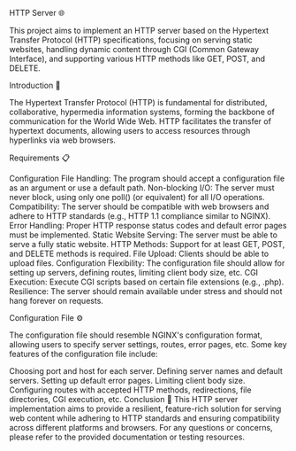 HTTP Server 🌐

This project aims to implement an HTTP server based on the Hypertext Transfer Protocol (HTTP) specifications, focusing on serving static websites, handling dynamic content through CGI (Common Gateway Interface), and supporting various HTTP methods like GET, POST, and DELETE.

Introduction 🚀

The Hypertext Transfer Protocol (HTTP) is fundamental for distributed, collaborative, hypermedia information systems, forming the backbone of communication for the World Wide Web. HTTP facilitates the transfer of hypertext documents, allowing users to access resources through hyperlinks via web browsers.

Requirements 📋

Configuration File Handling: The program should accept a configuration file as an argument or use a default path.
Non-blocking I/O: The server must never block, using only one poll() (or equivalent) for all I/O operations.
Compatibility: The server should be compatible with web browsers and adhere to HTTP standards (e.g., HTTP 1.1 compliance similar to NGINX).
Error Handling: Proper HTTP response status codes and default error pages must be implemented.
Static Website Serving: The server must be able to serve a fully static website.
HTTP Methods: Support for at least GET, POST, and DELETE methods is required.
File Upload: Clients should be able to upload files.
Configuration Flexibility: The configuration file should allow for setting up servers, defining routes, limiting client body size, etc.
CGI Execution: Execute CGI scripts based on certain file extensions (e.g., .php).
Resilience: The server should remain available under stress and should not hang forever on requests.

Configuration File ⚙️

The configuration file should resemble NGINX's configuration format, allowing users to specify server settings, routes, error pages, etc. Some key features of the configuration file include:

Choosing port and host for each server.
Defining server names and default servers.
Setting up default error pages.
Limiting client body size.
Configuring routes with accepted HTTP methods, redirections, file directories, CGI execution, etc.
Conclusion 🎉
This HTTP server implementation aims to provide a resilient, feature-rich solution for serving web content while adhering to HTTP standards and ensuring compatibility across different platforms and browsers. For any questions or concerns, please refer to the provided documentation or testing resources.
